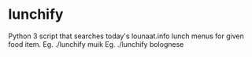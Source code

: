 # lunchify
Python 3 script that searches today's lounaat.info lunch menus for given food item.
Eg. ./lunchify muik
Eg. ./lunchify bolognese
